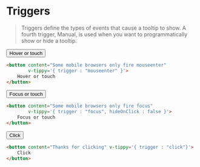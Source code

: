# Triggers
> Triggers define the types of events that cause a tooltip to show. A fourth trigger, Manual, is used when you want to programmatically show or hide a tooltip.

<triggers-table-v2/>

<vue-code>
<div slot="demo">
<button class="btn mt-2 mb-2" content="Some mobile browsers only fire mouseenter" v-tippy-v4='{ trigger : "mouseenter" }'>
Hover or touch
</button>

</div>
<div slot="code">

```html
<button content="Some mobile browsers only fire mouseenter" 
        v-tippy='{ trigger : "mouseenter" }'>
    Hover or touch
</button>
```

</div>
</vue-code>

<vue-code>
<div slot="demo">
    <button class="btn mt-2 mb-2" content="Some mobile browsers only fire focus" v-tippy-v4='{ trigger : "focus", hideOnClick : false }'>
    Focus or touch
    </button>

</div>
<div slot="code">

```html
<button content="Some mobile browsers only fire focus" 
        v-tippy='{ trigger : "focus", hideOnClick : false }'>
    Focus or touch
</button>
```

</div>
</vue-code>

<vue-code>
<div slot="demo">
<button class="btn mt-2 mb-2" content="Thanks for clicking" v-tippy-v4='{ trigger : "click" }'>Click</button>
</div>
<div slot="code">

```html
<button content="Thanks for clicking" v-tippy='{ trigger : "click"}'>
    Click
</button>
```
</div>
</vue-code>